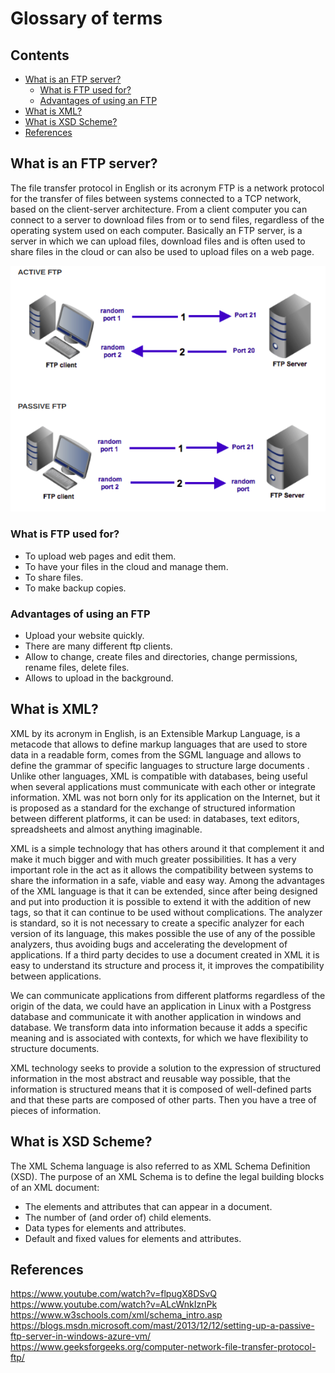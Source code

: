# Glossary of terms

## Contents

- [What is an FTP server?](#What-is-an-FTP-server)
	- [What is FTP used for?](#What-is-FTP-used-for)
	- [Advantages of using an FTP](#Advantages-of-using-an-FTP)
- [What is XML?](#What-is-XML)
- [What is XSD Scheme?](#What-is-XSD-Scheme)
- [References](#References)

## What is an FTP server?

The file transfer protocol in English or its acronym FTP is a network protocol for the transfer of files between systems connected to a TCP network, based on the client-server architecture. From a client computer you can connect to a server to download files from or to send files, regardless of the operating system used on each computer. Basically an FTP server, is a server in which we can upload files, download files and is often used to share files in the cloud or can also be used to upload files on a web page.

![](images/FTP.png)

### What is FTP used for?

- To upload web pages and edit them.
- To have your files in the cloud and manage them.
- To share files.
- To make backup copies.

### Advantages of using an FTP

- Upload your website quickly.
- There are many different ftp clients.
- Allow to change, create files and directories, change permissions, rename files, delete files.
- Allows to upload in the background.

## What is XML?

XML by its acronym in English, is an Extensible Markup Language, is a metacode that allows to define markup languages that are used to store data in a readable form, comes from the SGML language and allows to define the grammar of specific languages to structure large documents . Unlike other languages, XML is compatible with databases, being useful when several applications must communicate with each other or integrate information. XML was not born only for its application on the Internet, but it is proposed as a standard for the exchange of structured information between different platforms, it can be used: in databases, text editors, spreadsheets and almost anything imaginable.

XML is a simple technology that has others around it that complement it and make it much bigger and with much greater possibilities. It has a very important role in the act as it allows the compatibility between systems to share the information in a safe, viable and easy way. Among the advantages of the XML language is that it can be extended, since after being designed and put into production it is possible to extend it with the addition of new tags, so that it can continue to be used without complications. The analyzer is standard, so it is not necessary to create a specific analyzer for each version of its language, this makes possible the use of any of the possible analyzers, thus avoiding bugs and accelerating the development of applications. If a third party decides to use a document created in XML it is easy to understand its structure and process it, it improves the compatibility between applications.

We can communicate applications from different platforms regardless of the origin of the data, we could have an application in Linux with a Postgress database and communicate it with another application in windows and database. We transform data into information because it adds a specific meaning and is associated with contexts, for which we have flexibility to structure documents.

XML technology seeks to provide a solution to the expression of structured information in the most abstract and reusable way possible, that the information is structured means that it is composed of well-defined parts and that these parts are composed of other parts. Then you have a tree of pieces of information.


## What is XSD Scheme?

The XML Schema language is also referred to as XML Schema Definition (XSD). The purpose of an XML Schema is to define the legal building blocks of an XML document:

-   The elements and attributes that can appear in a document.
-   The number of (and order of) child elements.
-   Data types for elements and attributes.
-   Default and fixed values for elements and attributes.

## References

https://www.youtube.com/watch?v=flpugX8DSvQ
https://www.youtube.com/watch?v=ALcWnkIznPk
https://www.w3schools.com/xml/schema_intro.asp
https://blogs.msdn.microsoft.com/mast/2013/12/12/setting-up-a-passive-ftp-server-in-windows-azure-vm/
https://www.geeksforgeeks.org/computer-network-file-transfer-protocol-ftp/
<!--stackedit_data:
eyJoaXN0b3J5IjpbMTY0OTIwOTg5NSwtMTg5ODk1OTQzMiw2Mj
g0NjY0NywtNTM4NjE3MjE2LDIwNTU0MTY2MDEsNzQxNjE4MjMz
LDE4NjM3MTc2MzEsLTEzNzg2NDc0NTgsLTE0MzUwNTM2MjYsMT
k2MjM1MDgwN119
-->